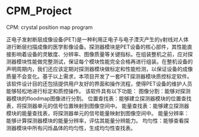 # CPM_Project
CPM: crystal position map program

正电子发射断层成像设备(PET)是一种利用正电子与电子湮灭产生的γ射线对人体进行断层扫描成像的医学影像设备。探测器模块是PET设备的核心部件，其性能直接影响着设备的灵敏度、分辨率、图像质量等关键指标。在组装整机之前，应对探测器模块性能做完整测试，保证每个模块性能完全合格再进行组装。在整机设备的声明周期内，我们还应该定期对探测器模块做标定和性能检测，以保证设备的成像质量不会变化。基于以上需求，本项目开发了一套PET探测器模块质控标定软件。该软件设计目的还包括提供用户友好的界面和操作流程，使得PET设备的维护人员能够轻松地进行标定和质控操作。
该软件具有以下功能：
图像分割：能够对探测器模块的floodmap图像进行分割。
位置查找表：能够建立探测器模块的位置查找表，将探测器单元的信号位置映射到图像空间中。
能量查找表：能够建立探测器模块的能量查找表，将探测器单元的信号能量映射到图像空间中。
能量分辨率：能够计算探测器模块的能量分辨率，评估其能量分辨能力。
均匀性：能够查看探测器模块中所有闪烁晶体的均匀性，生成均匀性查找表。
